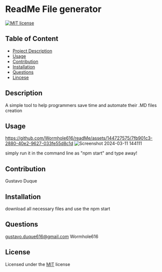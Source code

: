 

# ReadMe File generator
    
[![MIT license](https://img.shields.io/badge/License-MIT-blue.svg)](https://lbesson.mit-license.org/)            

## Table of Content
- [Project Description](#Description)
- [Usage](#Usage)
- [Contribution](#Contribution)
- [Installation](#Installation)
- [Questions](#Questions)
- [Lincese](#License)

## Description
A simple tool to help programmers save time and automate their .MD files creation

## Usage

https://github.com/Wormhole616/readMe/assets/144727575/7fb901c3-2880-40e2-9627-033fe55d8c1d
![Screenshot 2024-03-11 144111](https://github.com/Wormhole616/readMe/assets/144727575/0fcdc1f2-9826-44c6-a169-bbcd4a823b4b)



simply run it in the command line as "npm start" and type away!

## Contribution 
Gustavo Duque

## Installation 
download all necessary files and use the npm start

## Questions
gustavo.duque616@gmail.com
 Wormhole616

## License
Licensed under the [MIT](https://choosealicense.com/licenses/mit/) license
    
